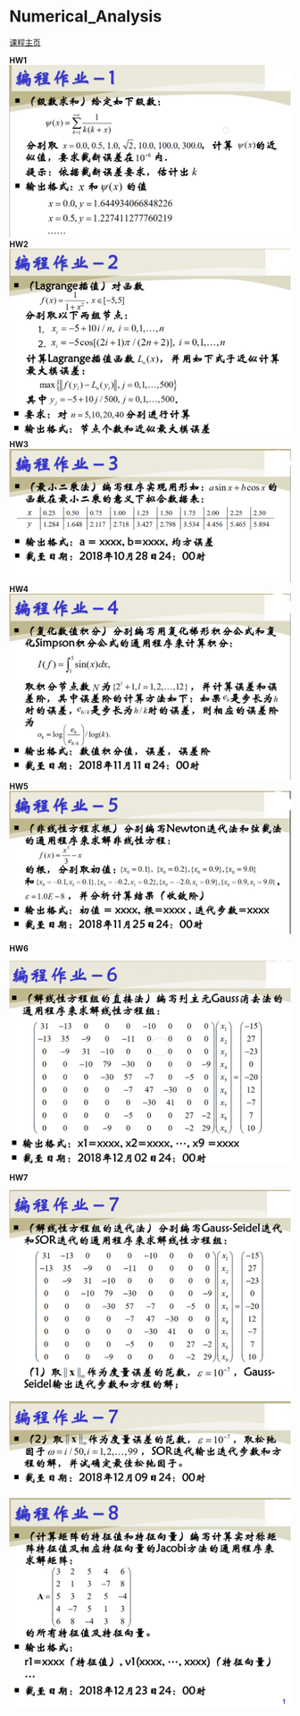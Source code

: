 # Numerical_Analysis  

[课程主页](http://staff.ustc.edu.cn/~tongwh/NA_2018/index.html)

**HW1**
![hw1](img/hw1.png)
**HW2**
![hw2](img/hw2.png)
**HW3**
![hw3](img/hw3.png)
**HW4**
![hw4](img/hw4.png)
**HW5**
![hw5](img/hw5.png)

**HW6**

![hw6](img/hw6.png)

**HW7**

![hw7](img/hw7.png)

![hw7](img/hw7(2).png)

![hw8](img/hw8.png)